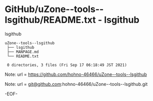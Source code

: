 # GitHub/uZone--tools--lsgithub/README.txt - lsgithub

lsgithub

    uZone--tools--lsgithub
     ├── lsgithub
     ├── MANPAGE.md
     └── README.txt
     
     0 directories, 3 files (Fri Sep 17 06:18:49 JST 2021)

Note:	url = https://github.com/hohno-46466/uZone--tools--lsgithub

Note:	url = git@github.com:hohno-46466/uZone--tools--lsgithub.git

-EOF-
